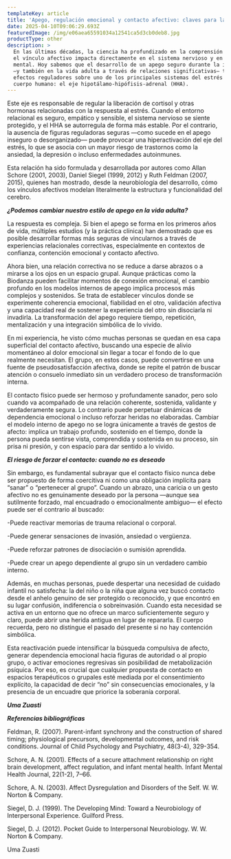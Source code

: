 ```yaml
---
templateKey: article
title: 'Apego, regulación emocional y contacto afectivo: claves para la transformación'
date: 2025-04-10T09:06:29.693Z
featuredImage: /img/e06aea65591034a12541ca5d3cb0deb8.jpg
productType: other
description: >
  En las últimas décadas, la ciencia ha profundizado en la comprensión de cómo
  el vínculo afectivo impacta directamente en el sistema nervioso y en la salud
  mental. Hoy sabemos que el desarrollo de un apego seguro durante la infancia
  —y también en la vida adulta a través de relaciones significativas— tiene
  efectos reguladores sobre uno de los principales sistemas del estrés del
  cuerpo humano: el eje hipotálamo-hipófisis-adrenal (HHA).
---
```

Este eje es responsable de regular la liberación de cortisol y otras hormonas relacionadas con la respuesta al estrés. Cuando el entorno relacional es seguro, empático y sensible, el sistema nervioso se siente protegido, y el HHA se autorregula de forma más estable. Por el contrario, la ausencia de figuras reguladoras seguras —como sucede en el apego inseguro o desorganizado— puede provocar una hiperactivación del eje del estrés, lo que se asocia con un mayor riesgo de trastornos como la ansiedad, la depresión o incluso enfermedades autoinmunes.

Esta relación ha sido formulada y desarrollada por autores como Allan Schore (2001, 2003), Daniel Siegel (1999, 2012) y Ruth Feldman (2007, 2015), quienes han mostrado, desde la neurobiología del desarrollo, cómo los vínculos afectivos modelan literalmente la estructura y funcionalidad del cerebro.

**_¿Podemos cambiar nuestro estilo de apego en la vida adulta?_**

La respuesta es compleja. Si bien el apego se forma en los primeros años de vida, múltiples estudios (y la práctica clínica) han demostrado que es posible desarrollar formas más seguras de vincularnos a través de experiencias relacionales correctivas, especialmente en contextos de confianza, contención emocional y contacto afectivo.

Ahora bien, una relación correctiva no se reduce a darse abrazos o a mirarse a los ojos en un espacio grupal. Aunque prácticas como la Biodanza pueden facilitar momentos de conexión emocional, el cambio profundo en los modelos internos de apego implica procesos más complejos y sostenidos. Se trata de establecer vínculos donde se experimente coherencia emocional, fiabilidad en el otro, validación afectiva y una capacidad real de sostener la experiencia del otro sin disociarla ni invadirla. La transformación del apego requiere tiempo, repetición, mentalización y una integración simbólica de lo vivido.

En mi experiencia, he visto cómo muchas personas se quedan en esa capa superficial del contacto afectivo, buscando una especie de alivio momentáneo al dolor emocional sin llegar a tocar el fondo de lo que realmente necesitan. El grupo, en estos casos, puede convertirse en una fuente de pseudosatisfacción afectiva, donde se repite el patrón de buscar atención o consuelo inmediato sin un verdadero proceso de transformación interna.

El contacto físico puede ser hermoso y profundamente sanador, pero solo cuando va acompañado de una relación coherente, sostenida, validante y verdaderamente segura. Lo contrario puede perpetuar dinámicas de dependencia emocional o incluso reforzar heridas no elaboradas. Cambiar el modelo interno de apego no se logra únicamente a través de gestos de afecto: implica un trabajo profundo, sostenido en el tiempo, donde la persona pueda sentirse vista, comprendida y sostenida en su proceso, sin prisa ni presión, y con espacio para dar sentido a lo vivido.

**_El riesgo de forzar el contacto: cuando no es deseado_**

Sin embargo, es fundamental subrayar que el contacto físico nunca debe ser propuesto de forma coercitiva ni como una obligación implícita para “sanar” o “pertenecer al grupo”. Cuando un abrazo, una caricia o un gesto afectivo no es genuinamente deseado por la persona —aunque sea sutilmente forzado, mal encuadrado o emocionalmente ambiguo— el efecto puede ser el contrario al buscado:

\-Puede reactivar memorias de trauma relacional o corporal.

\-Puede generar sensaciones de invasión, ansiedad o vergüenza.

\-Puede reforzar patrones de disociación o sumisión aprendida.

\-Puede crear un apego dependiente al grupo sin un verdadero cambio interno.

Además, en muchas personas, puede despertar una necesidad de cuidado infantil no satisfecha: la del niño o la niña que alguna vez buscó contacto desde el anhelo genuino de ser protegido o reconocido, y que encontró en su lugar confusión, indiferencia o sobreinvasión. Cuando esta necesidad se activa en un entorno que no ofrece un marco suficientemente seguro y claro, puede abrir una herida antigua en lugar de repararla. El cuerpo recuerda, pero no distingue el pasado del presente si no hay contención simbólica.

Esta reactivación puede intensificar la búsqueda compulsiva de afecto, generar dependencia emocional hacia figuras de autoridad o al propio grupo, o activar emociones regresivas sin posibilidad de metabolización psíquica. Por eso, es crucial que cualquier propuesta de contacto en espacios terapéuticos o grupales esté mediada por el consentimiento explícito, la capacidad de decir “no” sin consecuencias emocionales, y la presencia de un encuadre que priorice la soberanía corporal.

**_Uma Zuasti_**

_**Referencias bibliográficas**_

Feldman, R. (2007). Parent-infant synchrony and the construction of shared timing; physiological precursors, developmental outcomes, and risk conditions. Journal of Child Psychology and Psychiatry, 48(3-4), 329-354.

Schore, A. N. (2001). Effects of a secure attachment relationship on right brain development, affect regulation, and infant mental health. Infant Mental Health Journal, 22(1-2), 7–66.

Schore, A. N. (2003). Affect Dysregulation and Disorders of the Self. W. W. Norton & Company.

Siegel, D. J. (1999). The Developing Mind: Toward a Neurobiology of Interpersonal Experience. Guilford Press.

Siegel, D. J. (2012). Pocket Guide to Interpersonal Neurobiology. W. W. Norton & Company.

Uma Zuasti
